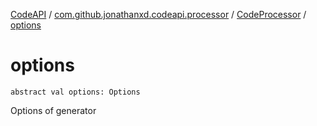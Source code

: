 [CodeAPI](../../index.md) / [com.github.jonathanxd.codeapi.processor](../index.md) / [CodeProcessor](index.md) / [options](.)

# options

`abstract val options: Options`

Options of generator

